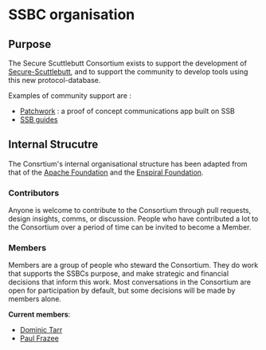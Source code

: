 # SSBC organisation

## Purpose

The Secure Scuttlebutt Consortium exists to support the development of [Secure-Scuttlebutt](https://github.com/ssbc/secure-scuttlebutt), and to support the community to develop tools using this new protocol-database.

Examples of community support are : 

- [Patchwork](https://github.com/ssbc/patchwork) : a proof of concept communications app built on SSB
- [SSB guides](https://github.com/ssbc/docs)


## Internal Strucutre

The Consrtium's internal organisational structure has been adapted from that of the [Apache Foundation](http://www.apache.org/foundation/) and the [Enspiral Foundation](https://github.com/enspiral/agreements).

### Contributors

Anyone is welcome to contribute to the Consortium through pull requests, design insights, comms, or discussion.
People who have contributed a lot to the Consortium over a period of time can be invited to become a Member.


### Members 

Members are a group of people who steward the Consortium. They do work that supports the SSBCs purpose, and make strategic and financial decisions that inform this work. 
Most conversations in the Consortium are open for participation by default, but some decisions will be made by members alone.

**Current members**: 

- [Dominic Tarr](https://github.com/dominictarr)
- [Paul Frazee](https://github.com/pfraze)

